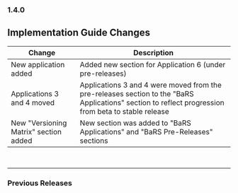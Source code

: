 ### 1.4.0

## Implementation Guide Changes

| Change                                | Description                                                                                                                                         |
|---------------------------------------|-----------------------------------------------------------------------------------------------------------------------------------------------------|
| New application added                | Added new section for Application 6 (under pre-releases)                                                                                            |
| Applications 3 and 4 moved            | Applications 3 and 4 were moved from the pre-releases section to the "BaRS Applications" section to reflect progression from beta to stable release |
| New "Versioning Matrix" section added | New section was added to "BaRS Applications" and "BaRS Pre-Releases" sections                                                                       |

<br>
<hr>

### Previous Releases
